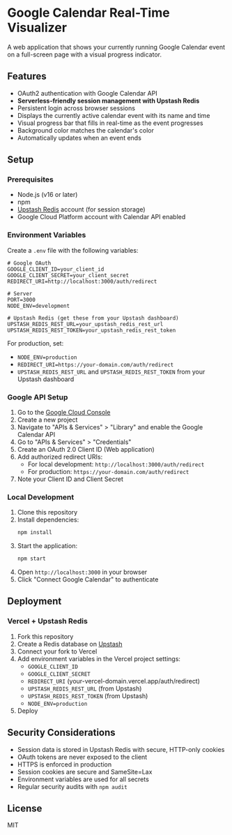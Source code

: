 # Google Calendar Real-Time Visualizer

A web application that shows your currently running Google Calendar event on a full-screen page with a visual progress indicator.

## Features

- OAuth2 authentication with Google Calendar API
- **Serverless-friendly session management with Upstash Redis**
- Persistent login across browser sessions
- Displays the currently active calendar event with its name and time
- Visual progress bar that fills in real-time as the event progresses
- Background color matches the calendar's color
- Automatically updates when an event ends

## Setup

### Prerequisites

- Node.js (v16 or later)
- npm
- [Upstash Redis](https://upstash.com/) account (for session storage)
- Google Cloud Platform account with Calendar API enabled

### Environment Variables

Create a `.env` file with the following variables:

```env
# Google OAuth
GOOGLE_CLIENT_ID=your_client_id
GOOGLE_CLIENT_SECRET=your_client_secret
REDIRECT_URI=http://localhost:3000/auth/redirect

# Server
PORT=3000
NODE_ENV=development

# Upstash Redis (get these from your Upstash dashboard)
UPSTASH_REDIS_REST_URL=your_upstash_redis_rest_url
UPSTASH_REDIS_REST_TOKEN=your_upstash_redis_rest_token
```

For production, set:
- `NODE_ENV=production`
- `REDIRECT_URI=https://your-domain.com/auth/redirect`
- `UPSTASH_REDIS_REST_URL` and `UPSTASH_REDIS_REST_TOKEN` from your Upstash dashboard

### Google API Setup

1. Go to the [Google Cloud Console](https://console.cloud.google.com/)
2. Create a new project
3. Navigate to "APIs & Services" > "Library" and enable the Google Calendar API
4. Go to "APIs & Services" > "Credentials"
5. Create an OAuth 2.0 Client ID (Web application)
6. Add authorized redirect URIs:
   - For local development: `http://localhost:3000/auth/redirect`
   - For production: `https://your-domain.com/auth/redirect`
7. Note your Client ID and Client Secret

### Local Development

1. Clone this repository
2. Install dependencies:
   ```bash
   npm install
   ```
3. Start the application:
   ```bash
   npm start
   ```
4. Open `http://localhost:3000` in your browser
5. Click "Connect Google Calendar" to authenticate

## Deployment

### Vercel + Upstash Redis

1. Fork this repository
2. Create a Redis database on [Upstash](https://upstash.com/)
3. Connect your fork to Vercel
4. Add environment variables in the Vercel project settings:
   - `GOOGLE_CLIENT_ID`
   - `GOOGLE_CLIENT_SECRET`
   - `REDIRECT_URI` (your-vercel-domain.vercel.app/auth/redirect)
   - `UPSTASH_REDIS_REST_URL` (from Upstash)
   - `UPSTASH_REDIS_REST_TOKEN` (from Upstash)
   - `NODE_ENV=production`
5. Deploy

## Security Considerations

- Session data is stored in Upstash Redis with secure, HTTP-only cookies
- OAuth tokens are never exposed to the client
- HTTPS is enforced in production
- Session cookies are secure and SameSite=Lax
- Environment variables are used for all secrets
- Regular security audits with `npm audit`

## License

MIT 